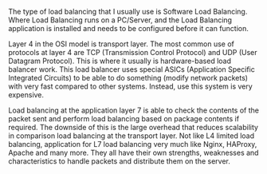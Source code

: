 The type of load balancing that I usually use is Software Load Balancing. Where Load Balancing runs on a PC/Server, and the Load Balancing application is installed and needs to be configured before it can function.

Layer 4 in the OSI model is transport layer. The most common use of protocols at layer 4 are TCP (Transmission Control Protocol) and UDP (User Datagram Protocol). This is where it usually is hardware-based load balancer work. This load balancer uses special ASICs (Application Specific Integrated Circuits) to be able to do something (modify network packets) with very fast compared to other systems. Instead, use this system is very expensive.

Load balancing at the application layer 7 is able to check the contents of the packet sent and perform load balancing based on package contents if required. The downside of this is the large overhead that reduces scalability in comparison load balancing at the transport layer. Not like L4 limited load balancing, application for L7 load balancing very much like Nginx, HAProxy, Apache and many more. They all have their own strengths, weaknesses and characteristics to handle packets and distribute them on the server.
